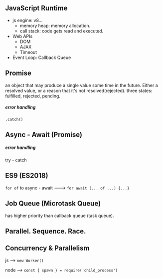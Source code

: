 ## JavaScript Runtime
- js engine: v8...
   - memory heap: memory allocation.
   - call stack: code gets read and executed.
- Web APIs
   - DOM
   - AJAX
   - Timeout
- Event Loop: Callback Queue

## Promise
an object that may produce a single value some time in the future. Either a resolved value, or a  reason that it's not resolved(rejected). three states: fulfilled, rejected, pending.

##### error handling
`.catch()`

## Async - Await (Promise)
##### error handling
try - catch

## ES9 (ES2018)
` for of ` to async - await ---> `for await (... of ...) {...}`

## Job Queue (Microtask Queue)
has higher priority than callback queue (task queue).

## Parallel. Sequence. Race.

## Concurrency & Parallelism
js --> `new Worker()`

node --> `const { spawn } = require('child_process')`  